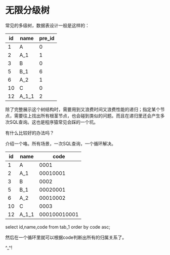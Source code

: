 # 无限分级树

常见的多级树，数据表设计一般是这样的：

id | name   | pre_id
---|--------|----
1  | A      | 0
2  | A_1    | 1
3  | B      | 0
5  | B_1    | 6
6  | A_2    | 1
10 | C      | 0
12 | A_1_1  | 2

除了完整展示这个树结构时，需要用到又浪费时间又浪费性能的递归；指定某个节点，需要往上找出所有根茎节点，也会碰到类似的问题。而且在递归里还会产生多次SQL查询。这也是程序猿常见会踩的一个坑。

有什么比较好的办法吗？

介绍一个咯。所有场景，一次SQL查询，一个循环解决。

id | name   | code
---|--------|-------------
1  | A      | 0001
2  | A_1    | 00010001
3  | B      | 0002
5  | B_1    | 00020001
6  | A_2    | 00010002
10 | C      | 0003
12 | A_1_1  | 000100010001

select id,name,code from tab_1 order by code asc;

然后在一个循环里就可以根据code判断出所有的归属关系了。

^_^!
